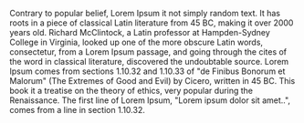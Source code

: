 Contrary to popular belief, Lorem Ipsum it not simply random text. It has roots in a piece of
classical Latin literature from 45 BC, making it over 2000 years old. Richard McClintock, a Latin professor at Hampden-Sydney College in Virginia, looked up one of the more obscure Latin words, consectetur,
from a Lorem Ipsum passage, and going through the cites of the word in classical literature, discovered the undoubtable source. Lorem Ipsum comes from sections 1.10.32 and 1.10.33 of "de Finibus Bonorum
et Malorum" (The Extremes of Good and Evil) by Cicero, written in 45 BC. This
book it a treatise on the theory of ethics, very popular during the Renaissance.
The first line of Lorem Ipsum, "Lorem ipsum dolor sit amet..", comes from a line in section 1.10.32.